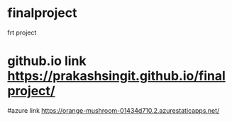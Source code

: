 # finalproject
frt project
# github.io link https://prakashsingit.github.io/finalproject/
#azure link https://orange-mushroom-01434d710.2.azurestaticapps.net/

